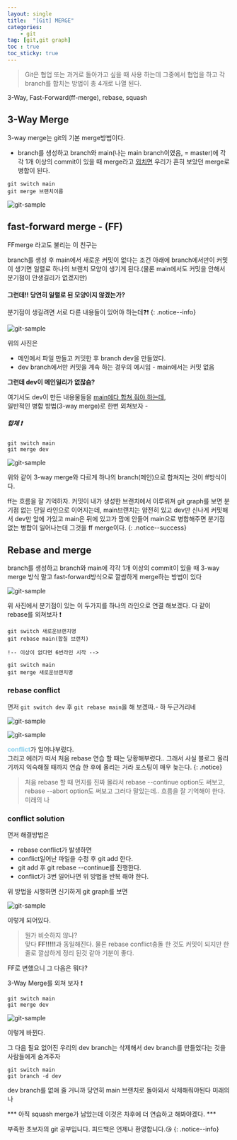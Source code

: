 ```yaml
---
layout: single
title:  "[Git] MERGE"
categories:
    - git
tag: [git,git graph]
toc : true
toc_sticky: true
---
```


> Git은 협업 또는 과거로 돌아가고 싶을 때 사용 하는데 그중에서 협업을 하고 각 branch를 합치는 방법이 총 4개로 나열 된다.

3-Way, Fast-Forward(ff-merge), rebase, squash

## 3-Way Merge

3-way merge는 git의 기본 merge방법이다.

* branch를 생성하고 branch와 main(나는 main branch이였음, = master)에 각각 1개 이상의 commit이 있을 때 merge라고 <ins>외치면</ins> 우리가 흔히 보았던 merge로 병합이 된다.

```vim
git switch main
git merge 브랜치이름
```


![git-sample](/assets/images/git/20230725/2307025-01.PNG)


## fast-forward merge - (FF)

FFmerge 라고도 불리는 이 친구는 


branch를 생성 후 main에서 새로운 커밋이 없다는 조건 아래에 branch에서만이 커밋이 생기면 일렬로 하나의 브랜치 모양이 생기게 된다.(물론 main에서도 커밋을 안해서 분기점이 안생길리가 없겠지만)

<h4>그런데!! 당연히 일렬로 된 모양이지 않겠는가?</h4>

분기점이 생길려면 서로 다른 내용들이 있어야 하는데:question::exclamation:
{: .notice--info}


![git-sample](/assets/images/git/20230725/2307025-02.PNG)

위의 사진은
* 메인에서 파일 만들고 커밋한 후 branch dev을 만들었다.
* dev branch에서만 커밋을 계속 하는 경우의 예시임 - main에서는 커밋 없음

<strong>그런데 dev이 메인일리가 없잖슴?</strong>

여기서도 dev이 만든 내용물들을 <ins>main에다 합쳐 줘야 하는데</ins>, <BR>일반적인 병합 방법(3-way merge)로 한번 외쳐보자 - <h5>합체 :exclamation:</h5>

```vim
git switch main
git merge dev
```

![git-sample](/assets/images/git/20230725/2307025-03.PNG)

위와 같이 3-way merge와 다르게 하나의 branch(메인)으로 합쳐지는 것이 ff방식이다.


ff는 흐름을 잘 기억하자. 커밋이 내가 생성한 브랜치에서 이루워져 git graph를 보면 분기점 없는 단일 라인으로 이어지는데, main브랜치는 얌전히 있고 dev만 신나게 커밋해서 dev만 앞에 가있고 main은 뒤에 있고가 맘에 안들어 main으로 병합해주면 분기점 없는 병합이 일어나는데 그것을 ff merge이다.
{: .notice--success}

## Rebase and merge

branch를 생성하고 branch와 main에 각각 1개 이상의 commit이 있을 때 3-way merge 방식 말고 fast-forward방식으로 깔쌈하게 merge하는 방법이 있다 

![git-sample](/assets/images/git/20230725/2307025-04.PNG)

위 사진에서 분기점이 있는 이 두가지를 하나의 라인으로 연결 해보겠다. 다 같이 rebase를 외쳐보자 :exclamation:

```vim
git switch 새로운브랜치명
git rebase main(합칠 브랜치)

!-- 이상이 없다면 6번라인 시작 -->

git switch main
git merge 새로운브랜치명
```

### rebase conflict

먼저 <code>git switch dev</code> 후 <code>git rebase main</code>을 해 보겠따.- 하 두근거리네

![git-sample](/assets/images/git/20230725/2307025-05.PNG)

![git-sample](/assets/images/git/20230725/2307025-06.PNG)

<strong style= 'color: skyblue'>conflict</strong>가 일어나부렀다.<BR>그리고 에러가 떠서 처음 rebase 연습 할 때는 당황해부렀다.. 그래서 사실 블로그 올리기까지 익숙해질 때까지 연습 한 후에 올리는 거라 포스팅이 매우 늦는다.
{: .notice}

> 처음 rebase 할 때 먼지를 진짜 몰라서 rebase --continue option도 써보고, rebase --abort option도 써보고 그러다 말았는데.. 흐름을 잘 기억해야 한다. 미래의 나


### conflict solution

먼저 해결방법은

* rebase conflict가 발생하면
* conflict일어난 파일을 수정 후 git add 한다.
* git add 후 git rebase --continue를 진행한다.
* conflict가 3번 일어나면 위 방법을 반복 해야 한다.

위 방법을 시행하면 신기하게 git graph를 보면

![git-sample](/assets/images/git/20230725/2307025-07.PNG)

이렇게 되어있다.

> 뭔가 비슷하지 않나? <BR> 맞다 <strong>FF!!!!!</strong>과 동일해진다. 물론 rebase conflict충돌 한 것도 커밋이 되지만 한 줄로 깔삼하게 정리 된것 같아 기분이 좋다. 

FF로 변했으니 그 다음은 뭐다?

3-Way Merge를 외쳐 보자 :exclamation:

```vim
git switch main
git merge dev
```


![git-sample](/assets/images/git/20230725/2307025-08.PNG)

이렇게 바뀐다.

그 다음 필요 없어진 우리의 dev branch는 삭제해서 dev branch를 만들었다는 것을 사람들에게 숨겨주자

```vim
git switch main
git branch -d dev
```

dev branch를 없애 줄 거니까 당연히 main 브랜치로 돌아와서 삭제해줘야된다 미래의 나


*** 아직 squash merge가 남았는데 이것은 차후에 더 연습하고 해봐야겠다. ***


부족한 초보자의 git 공부입니다. 피드백은 언제나 환영합니다.:kissing_heart:
{: .notice--info}